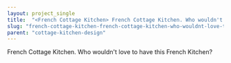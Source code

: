 ```yaml
---
layout: project_single
title:  "<French Cottage Kitchen> French Cottage Kitchen. Who wouldn't love to have this French Kitchen?"
slug: "french-cottage-kitchen-french-cottage-kitchen-who-wouldnt-love-to-have-this-french-kitchen"
parent: "cottage-kitchen-design"
---
```

<French Cottage Kitchen> French Cottage Kitchen. Who wouldn't love to have this French Kitchen?